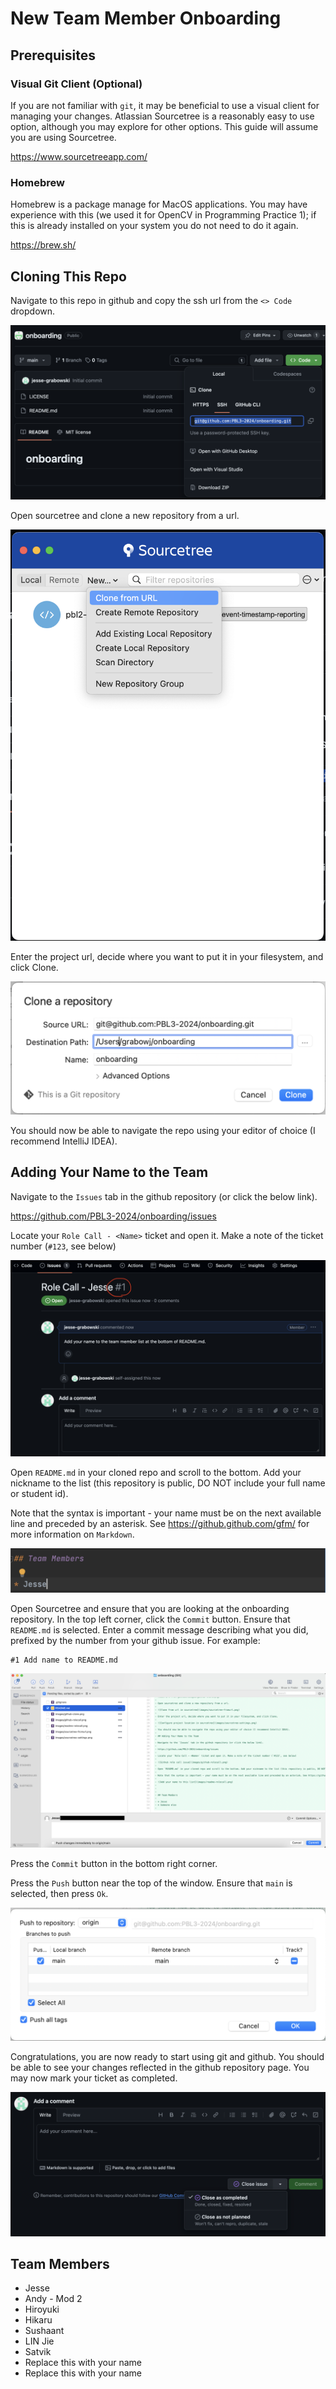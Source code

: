# New Team Member Onboarding

## Prerequisites

### Visual Git Client (Optional)

If you are not familiar with `git`, it may be beneficial to use a visual client for managing your changes. Atlassian Sourcetree is a reasonably easy to use option, although you may explore for other options. This guide will assume you are using Sourcetree.

https://www.sourcetreeapp.com/

### Homebrew

Homebrew is a package manage for MacOS applications. You may have experience with this (we used it for OpenCV in Programming Practice 1); if this is already installed on your system you do not need to do it again.

https://brew.sh/

## Cloning This Repo

Navigate to this repo in github and copy the ssh url from the `<> Code` dropdown.

![Get url from github](images/github-clone.png)

Open sourcetree and clone a new repository from a url.

![Clone from url in sourcetree](images/sourcetree-fromurl.png)

Enter the project url, decide where you want to put it in your filesystem, and click Clone.

![Configure project location in sourcetree](images/sourcetree-settings.png)

You should now be able to navigate the repo using your editor of choice (I recommend IntelliJ IDEA).

## Adding Your Name to the Team

Navigate to the `Issues` tab in the github repository (or click the below link).

https://github.com/PBL3-2024/onboarding/issues

Locate your `Role Call - <Name>` ticket and open it. Make a note of the ticket number (`#123`, see below)

![Github role call issue](images/github-rolecall.png)

Open `README.md` in your cloned repo and scroll to the bottom. Add your nickname to the list (this repository is public, DO NOT include your full name or student id).

Note that the syntax is important - your name must be on the next available line and preceded by an asterisk. See https://github.github.com/gfm/ for more information on `Markdown`.

![Add your name to this list](images/readme-rolecall.png)

Open Sourcetree and ensure that you are looking at the onboarding repository. In the top left corner, click the `Commit` button. Ensure that `README.md` is selected. Enter a commit message describing what you did, prefixed by the number from your github issue. For example:

```text
#1 Add name to README.md
```

![Commit your change](images/sourcetree-commit.png)

Press the `Commit` button in the bottom right corner.

Press the `Push` button near the top of the window. Ensure that `main` is selected, then press `Ok`.

![Push your change](images/sourcetree-push.png)

Congratulations, you are now ready to start using git and github. You should be able to see your changes reflected in the github repository page. You may now mark your ticket as completed.

![Close your issue](images/github-close.png)

## Team Members

* Jesse
* Andy - Mod 2
* Hiroyuki
* Hikaru
* Sushaant
* LIN Jie
* Satvik
* Replace this with your name
* Replace this with your name


